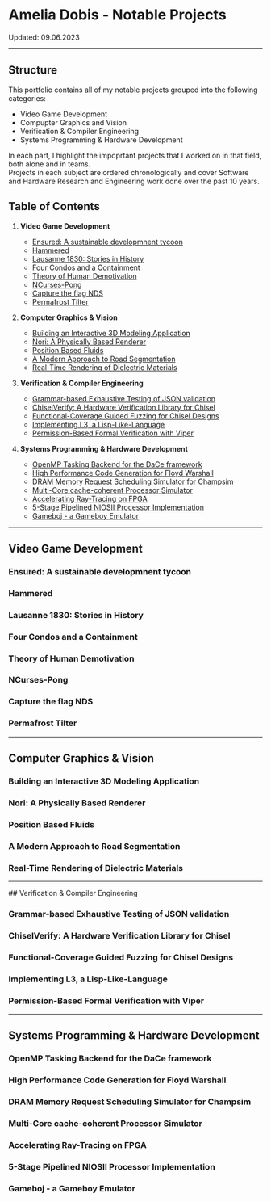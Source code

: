 # Amelia Dobis - Notable Projects  
Updated: 09.06.2023  
  
*******************************************************  
  
## Structure  

This portfolio contains all of my notable projects grouped into the following categories:  
 - Video Game Development  
 - Compupter Graphics and Vision    
 - Verification & Compiler Engineering  
 - Systems Programming & Hardware Development   

In each part, I highlight the impoprtant projects that I worked on in that field, both alone and in teams.   
Projects in each subject are ordered chronologically and cover Software and Hardware Research and Engineering work done over the past 10 years. 
  
## Table of Contents  

 1. __Video Game Development__   
    - [Ensured: A sustainable developmnent tycoon]()  
    - [Hammered]()  
    - [Lausanne 1830: Stories in History]()  
    - [Four Condos and a Containment]()
    - [Theory of Human Demotivation]()  
    - [NCurses-Pong]()  
    - [Capture the flag NDS]()  
    - [Permafrost Tilter]()  

 2. __Computer Graphics & Vision__  
    - [Building an Interactive 3D Modeling Application]()  
    - [Nori: A Physically Based Renderer]()  
    - [Position Based Fluids]()  
    - [A Modern Approach to Road Segmentation]()  
    - [Real-Time Rendering of Dielectric Materials]()  
   
3. __Verification & Compiler Engineering__  
    - [Grammar-based Exhaustive Testing of JSON validation]()  
    - [ChiselVerify: A Hardware Verification Library for Chisel]()  
    - [Functional-Coverage Guided Fuzzing for Chisel Designs]()
    - [Implementing L3, a Lisp-Like-Language]()  
    - [Permission-Based Formal Verification with Viper]()
       
4. __Systems Programming & Hardware Development__  
    - [OpenMP Tasking Backend for the DaCe framework]()  
    - [High Performance Code Generation for Floyd Warshall]()  
    - [DRAM Memory Request Scheduling Simulator for Champsim]()
    - [Multi-Core cache-coherent Processor Simulator]()
    - [Accelerating Ray-Tracing on FPGA]()  
    - [5-Stage Pipelined NIOSII Processor Implementation]()
    - [Gameboj - a Gameboy Emulator]()  

*******************************************************  
  
## Video Game Development    
  
### Ensured: A sustainable developmnent tycoon  

### Hammered  

### Lausanne 1830: Stories in History  

### Four Condos and a Containment  

### Theory of Human Demotivation  

### NCurses-Pong  

### Capture the flag NDS  

### Permafrost Tilter  

  
*******************************************************  
  
## Computer Graphics & Vision  
  
### Building an Interactive 3D Modeling Application  

### Nori: A Physically Based Renderer  

### Position Based Fluids   

### A Modern Approach to Road Segmentation   

### Real-Time Rendering of Dielectric Materials  

*******************************************************  
  
## Verification & Compiler Engineering    
  
### Grammar-based Exhaustive Testing of JSON validation    

### ChiselVerify: A Hardware Verification Library for Chisel   

### Functional-Coverage Guided Fuzzing for Chisel Designs  

### Implementing L3, a Lisp-Like-Language     

### Permission-Based Formal Verification with Viper  

*******************************************************  

##  Systems Programming & Hardware Development  
  
### OpenMP Tasking Backend for the DaCe framework    

### High Performance Code Generation for Floyd Warshall     

### DRAM Memory Request Scheduling Simulator for Champsim    

### Multi-Core cache-coherent Processor Simulator    

### Accelerating Ray-Tracing on FPGA    

### 5-Stage Pipelined NIOSII Processor Implementation  

### Gameboj - a Gameboy Emulator  

